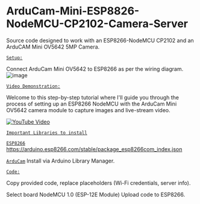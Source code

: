 # ArduCam-Mini-ESP8826-NodeMCU-CP2102-Camera-Server
Source code designed to work with an ESP8266-NodeMCU CP2102 and an ArduCAM Mini OV5642 5MP Camera.

<ins>`Setup:`</ins>

Connect ArduCam Mini OV5642 to ESP8266 as per the wiring diagram.
![image](https://github.com/ReX027/ArduCam-Mini-ESP8826-NodeMCU-CP2102-Camera-Server/assets/90253821/94ffb02d-46ee-43be-a0b2-40407d2ee348)

<ins>`Video Demonstration:`</ins> 

Welcome to this step-by-step tutorial where I'll guide you through the process of setting up an ESP8266 NodeMCU with the ArduCam Mini OV5642 camera module to capture images and live-stream video.

[![YouTube Video](https://img.youtube.com/vi/O3iWLkQ1Gm8/mqdefault.jpg)](https://www.youtube.com/watch?v=O3iWLkQ1Gm8)

<ins>`Important Libraries to install`</ins>

<ins>`ESP8266`</ins> https://arduino.esp8266.com/stable/package_esp8266com_index.json

<ins>`ArduCam`</ins> Install via Arduino Library Manager.

<ins>`Code:`</ins>

Copy provided code, replace placeholders (Wi-Fi credentials, server info).

Select board NodeMCU 1.0 (ESP-12E Module)
Upload code to ESP8266.


